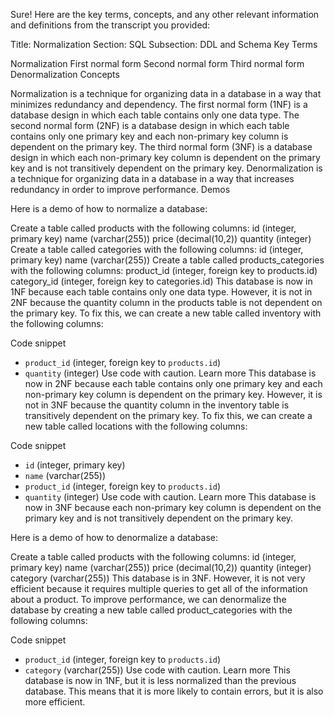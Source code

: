 Sure! Here are the key terms, concepts, and any other relevant information and definitions from the transcript you provided:

Title: Normalization
Section: SQL
Subsection: DDL and Schema
Key Terms

Normalization
First normal form
Second normal form
Third normal form
Denormalization
Concepts

Normalization is a technique for organizing data in a database in a way that minimizes redundancy and dependency.
The first normal form (1NF) is a database design in which each table contains only one data type.
The second normal form (2NF) is a database design in which each table contains only one primary key and each non-primary key column is dependent on the primary key.
The third normal form (3NF) is a database design in which each non-primary key column is dependent on the primary key and is not transitively dependent on the primary key.
Denormalization is a technique for organizing data in a database in a way that increases redundancy in order to improve performance.
Demos

Here is a demo of how to normalize a database:

Create a table called products with the following columns:
id (integer, primary key)
name (varchar(255))
price (decimal(10,2))
quantity (integer)
Create a table called categories with the following columns:
id (integer, primary key)
name (varchar(255))
Create a table called products_categories with the following columns:
product_id (integer, foreign key to products.id)
category_id (integer, foreign key to categories.id)
This database is now in 1NF because each table contains only one data type. However, it is not in 2NF because the quantity column in the products table is not dependent on the primary key. To fix this, we can create a new table called inventory with the following columns:

Code snippet
* `product_id` (integer, foreign key to `products.id`)
* `quantity` (integer)
Use code with caution. Learn more
This database is now in 2NF because each table contains only one primary key and each non-primary key column is dependent on the primary key. However, it is not in 3NF because the quantity column in the inventory table is transitively dependent on the primary key. To fix this, we can create a new table called locations with the following columns:

Code snippet
* `id` (integer, primary key)
* `name` (varchar(255))
* `product_id` (integer, foreign key to `products.id`)
* `quantity` (integer)
Use code with caution. Learn more
This database is now in 3NF because each non-primary key column is dependent on the primary key and is not transitively dependent on the primary key.

Here is a demo of how to denormalize a database:

Create a table called products with the following columns:
id (integer, primary key)
name (varchar(255))
price (decimal(10,2))
quantity (integer)
category (varchar(255))
This database is in 3NF. However, it is not very efficient because it requires multiple queries to get all of the information about a product. To improve performance, we can denormalize the database by creating a new table called product_categories with the following columns:

Code snippet
* `product_id` (integer, foreign key to `products.id`)
* `category` (varchar(255))
Use code with caution. Learn more
This database is now in 1NF, but it is less normalized than the previous database. This means that it is more likely to contain errors, but it is also more efficient.
